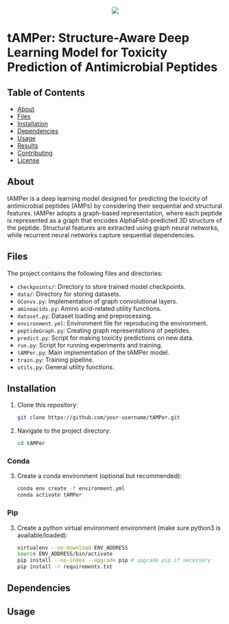 <p align="center">
  <img src="https://github.com/bcgsc/tAMPer/blob/master/img/logo.png" />
</p>

# tAMPer: Structure-Aware Deep Learning Model for Toxicity Prediction of Antimicrobial Peptides

## Table of Contents

- [About](#about)
- [Files](#files)
- [Installation](#installation)
- [Dependencies](#dependencies)
- [Usage](#usage)
- [Results](#results)
- [Contributing](#contributing)
- [License](#license)

## About

tAMPer is a deep learning model designed for predicting the toxicity of antimicrobial peptides (AMPs) by considering their sequential and structural features. tAMPer adopts a graph-based representation, where each peptide is represented as a graph that encodes AlphaFold-predicted 3D structure of the peptide. Structural features are extracted using graph neural networks, while recurrent neural networks capture sequential dependencies.

## Files

The project contains the following files and directories:

- `checkpoints/`: Directory to store trained model checkpoints.
- `data/`: Directory for storing datasets.
- `GConvs.py`: Implementation of graph convolutional layers.
- `aminoacids.py`: Amino acid-related utility functions.
- `dataset.py`: Dataset loading and preprocessing.
- `environment.yml`: Environment file for reproducing the environment.
- `peptideGraph.py`: Creating graph representations of peptides.
- `predict.py`: Script for making toxicity predictions on new data.
- `run.py`: Script for running experiments and training.
- `tAMPer.py`: Main implementation of the tAMPer model.
- `train.py`: Training pipeline.
- `utils.py`: General utility functions.

## Installation

1. Clone this repository:

   ```bash
   git clone https://github.com/your-username/tAMPer.git 
   ```
2. Navigate to the project directory:
   ```bash
   cd tAMPer
   ```

### Conda

3. Create a conda environment (optional but recommended):
   ```bash
   conda env create -f environment.yml
   conda activate tAMPer
   ```

### Pip

3. Create a python virtual environment environment (make sure python3 is available/loaded):
   ```bash
   virtualenv --no-download ENV_ADDRESS
   source ENV_ADDRESS/bin/activate
   pip install --no-index --upgrade pip # upgrade pip if necessary
   pip install -r requirements.txt
   ```


## Dependencies

## Usage
